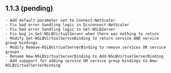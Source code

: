 


## 1.1.3 (pending)
    - Add default parameter set to Connect-NetScaler
    - Fix bad error handling logic in Disconnect-NetScaler
    - Fix bad error handling logic in Get-NSLBServer
    - Fix bug in Get-NSLBVirtualServer when there was nothing to return
    - Modify Get-NSLBVirtualServceBinding to return service AND service group bindings
    - Modify Remove-NSLBVirtualServerBinding to remove services OR service groups
    - Rename New-NSLBVirtualServerBinding to Add-NSLBVirtualServerBinding
    - Add suppport for adding service OR service group bindings to New-NSLBVirtualServerBinding
